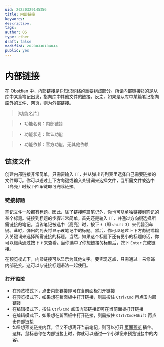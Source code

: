 ```yaml
---
uid: 20230329145856
title: 内部链接
keywords: 
description: 
tags: 
author: OS
type: other
draft: false
modified: 20230330134044
public: yes
---
```


# 内部链接

在 Obsidian 中，内部链接是你知识网络的重要组成部分。所谓内部链接指的是从库中某篇笔记出发，指向库中其他文件的链接。反之，如果是从库中某篇笔记指向库外的文件、网页，则为外部链接。

>[!功能名片]

>- 功能名称：内部链接

>- 功能状态：默认功能

>- 功能依赖：官方功能，无其他依赖

## 链接文件

创建内部链接非常简单，只需要输入 `[[`，并从弹出的列表里选择自己需要链接的文件即可。你可以通过上下方向键或输入关键词来选择文件，当所需文件被选中（高亮）时按下回车键即可完成链接。

### 链接标题

笔记文件一般都有标题。因此，除了链接整篇笔记外，你也可以单独链接到笔记的某个标题。链接到标题的步骤非常简单，首先还是输入 `[[`，并通过方向键选择所需链接的笔记。当该笔记被选中（高亮）时，按下 `#`（即 `shift-3`）来代替回车键。此时，弹出的列表将显示该笔记中的标题。然后，你可以通过上下方向键或输入关键词来选择所需链接的标题。当然，如果这个标题下还有更小的标题的话，你可以继续通过按下 `#` 来查看。当你选中了你想链接的标题后，按下 `Enter` 完成链接。

在预览模式下，内部链接可以显示为其他文字。要实现这点，只需通过 `|` 来修饰内部链接。这可以与链接标题语法一起使用。

### 打开链接

- 在预览模式下，点击内部链接即可在当前面板打开链接
- 在预览模式下，如果想在新面板中打开链接，则需按住 `Ctrl/Cmd` 再点击内部链接
- 在编辑模式下，按住 `Ctrl/Cmd` 点击内部链接即可在当前面板打开链接
- 在编辑模式下，如果想在新面板中打开链接，则需按住 `Ctrl/Cmd+Shift` 再点击内部链接
- 如果想预览链接内容，但又不想离开当前笔记，则可以打开 [页面预览](https://publish.obsidian.md/help-zh/%E6%8F%92%E4%BB%B6/%E9%A1%B5%E9%9D%A2%E9%A2%84%E8%A7%88) 插件。这样，鼠标悬停在内部链接上时，你就可以通过一个小弹窗来预览链接中的内容。